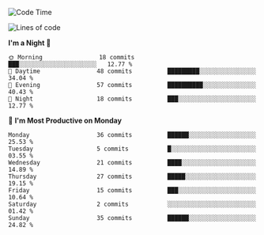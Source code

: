 <!--START_SECTION:waka-->
![Code Time](http://img.shields.io/badge/Code%20Time-222%20hrs%2017%20mins-blue)

![Lines of code](https://img.shields.io/badge/From%20Hello%20World%20I%27ve%20Written-18.8%20thousand%20lines%20of%20code-blue)

**I'm a Night 🦉** 

```text
🌞 Morning                18 commits          ███░░░░░░░░░░░░░░░░░░░░░░   12.77 % 
🌆 Daytime                48 commits          █████████░░░░░░░░░░░░░░░░   34.04 % 
🌃 Evening                57 commits          ██████████░░░░░░░░░░░░░░░   40.43 % 
🌙 Night                  18 commits          ███░░░░░░░░░░░░░░░░░░░░░░   12.77 % 
```
📅 **I'm Most Productive on Monday** 

```text
Monday                   36 commits          ██████░░░░░░░░░░░░░░░░░░░   25.53 % 
Tuesday                  5 commits           █░░░░░░░░░░░░░░░░░░░░░░░░   03.55 % 
Wednesday                21 commits          ████░░░░░░░░░░░░░░░░░░░░░   14.89 % 
Thursday                 27 commits          █████░░░░░░░░░░░░░░░░░░░░   19.15 % 
Friday                   15 commits          ███░░░░░░░░░░░░░░░░░░░░░░   10.64 % 
Saturday                 2 commits           ░░░░░░░░░░░░░░░░░░░░░░░░░   01.42 % 
Sunday                   35 commits          ██████░░░░░░░░░░░░░░░░░░░   24.82 % 
```



<!--END_SECTION:waka-->
